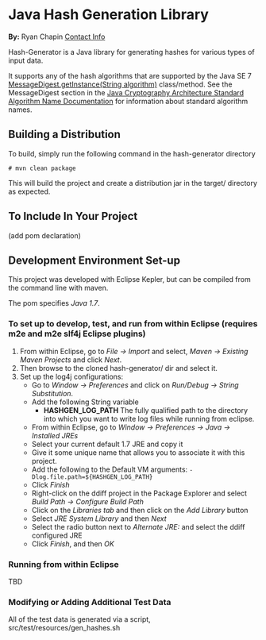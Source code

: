 # Java Hash Generation Library

**By:** Ryan Chapin [Contact Info](http://www.ryanchapin.com/contact.html)

Hash-Generator is a Java library for generating hashes for various types of input data.

It supports any of the hash algorithms that are supported by the Java SE 7 [MessageDigest.getInstance(String algorithm)](http://docs.oracle.com/javase/7/docs/api/java/security/MessageDigest.html#getInstance%28java.lang.String%29) class/method.  See the MessageDigest section in the [Java Cryptography Architecture Standard Algorithm Name Documentation](http://docs.oracle.com/javase/7/docs/technotes/guides/security/StandardNames.html#MessageDigest) for information about standard algorithm names.

## Building a Distribution

To build, simply run the following command in the hash-generator directory

```
# mvn clean package
```

This will build the project and create a distribution jar in the target/ directory as expected.

## To Include In Your Project

(add pom declaration)

## Development Environment Set-up

This project was developed with Eclipse Kepler, but can be compiled from the command line with maven.

The pom specifies _Java 1.7_.

### To set up to develop, test, and run from within Eclipse (requires m2e and m2e slf4j Eclipse plugins)

1. From within Eclipse, go to _File -> Import_ and select, _Maven -> Existing Maven Projects_ and click _Next_.
2. Then browse to the cloned hash-generator/ dir and select it.
3. Set up the log4j configurations:
	- Go to _Window -> Preferences_ and click on _Run/Debug -> String Substitution_.
	- Add the following String variable
		- **HASHGEN_LOG_PATH** The fully qualified path to the directory into which you want to write log files while running from eclipse.
	- From within Eclipse, go to _Window -> Preferences -> Java -> Installed JREs_
	- Select your current default 1.7 JRE and copy it
	- Give it some unique name that allows you to associate it with this project.
	- Add the following to the Default VM arguments: `-Dlog.file.path=${HASHGEN_LOG_PATH}`
	- Click _Finish_
	- Right-click on the ddiff project in the Package Explorer and select _Build Path -> Configure Build Path_
	- Click on the _Libraries tab_ and then click on the _Add Library_ button
	- Select _JRE System Library_ and then _Next_
	- Select the radio button next to _Alternate JRE:_ and select the ddiff configured JRE
	- Click _Finish_, and then _OK_

### Running from within Eclipse

TBD

### Modifying or Adding Additional Test Data

All of the test data is generated via a script, src/test/resources/gen_hashes.sh


